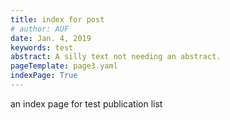 ```yaml
---
title: index for post 
# author: AUF
date: Jan. 4, 2019
keywords: test
abstract: A silly text not needing an abstract.
pageTemplate: page3.yaml
indexPage: True 
---
```


an index page for test publication list




